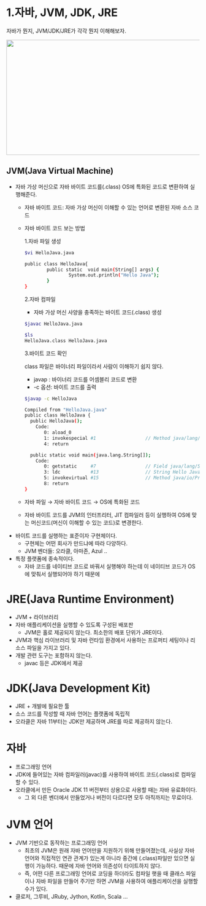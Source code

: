 # 1.자바, JVM, JDK, JRE

자바가 뭔지, JVM/JDK/JRE가 각각 뭔지 이해해보자. 

<img src="https://user-images.githubusercontent.com/52793122/148692157-cb9e5576-6d9c-4241-8595-c0e27ed85084.png"  width="600" height="300"/>


## JVM(Java Virtual Machine)

- 자바 가상 머신으로 자바 바이트 코드를(.class) OS에 특화된 코드로 변환하여 실행해준다.
    - 자바 바이트 코드: 자바 가상 머신이 이해할 수 있는 언어로 변환된 자바 소스 코드
    - 자바 바이트 코드 보는 방법
        
        1.자바 파일 생성
        
        ```bash
        $vi HelloJava.java
        
        public class HelloJava{
                public static  void main(String[] args) {
                        System.out.println("Hello Java");
                }
        }
        ```
        
        2.자바 컴파일
        - 자바 가상 머신 사양을 충족하는 바이트 코드(.class) 생성
        
        ```bash
        $javac HelloJava.java
        
        $ls
        HelloJava.class	HelloJava.java
        ```
        
        3.바이트 코드 확인
        
        class 파일은 바이너리 파일이라서 사람이 이해하기 쉽지 않다. 
        
        - javap : 바이너리 코드를 어셈블리 코드로 변환
        - -c 옵션: 바이트 코드를 출력
        
        ```bash
        $javap -c HelloJava
        
        Compiled from "HelloJava.java"
        public class HelloJava {
          public HelloJava();
            Code:
               0: aload_0
               1: invokespecial #1                  // Method java/lang/Object."<init>":()V
               4: return
        
          public static void main(java.lang.String[]);
            Code:
               0: getstatic     #7                  // Field java/lang/System.out:Ljava/io/PrintStream;
               3: ldc           #13                 // String Hello Java
               5: invokevirtual #15                 // Method java/io/PrintStream.println:(Ljava/lang/String;)V
               8: return
        }
        ```
        
    - 자바 파일 → 자바 바이트 코드 → OS에 특화된 코드
    - 자바 바이트 코드를 JVM의 인터프리터, JIT 컴파일러 등이 실행하여 OS에 맞는 머신코드(머신이 이해할 수 있는 코드)로 변경한다.
- 바이트 코드를 실행하는 표준이자 구현체이다.
    - 구현체는 어떤 회사가 만드냐에 따라 다양하다.
    - JVM 벤더들: 오라클, 아마존, Azul ..
- 특정 플랫폼에 종속적이다.
    - 자바 코드를 네이티브 코드로 바꿔서 실행해야 하는데 이 네이티브 코드가 OS에 맞춰서 실행되어야 하기 때문에

# JRE(Java Runtime Environment)

- JVM + 라이브러리
- 자바 애플리케이션을 실행할 수 있도록 구성된 배포판
    - JVM은 홀로 제공되지 않는다. 최소한의 배포 단위가 JRE이다.
- JVM과 핵심 라이브러리 및 자바 런타임 환경에서 사용하는 프로퍼티 세팅이나 리소스 파일을 가지고 있다.
- 개발 관련 도구는 포함하지 않는다.
    - javac 등은 JDK에서 제공

# JDK(Java Development Kit)

- JRE + 개발에 필요한 툴
- 소스 코드를 작성할 때 자바 언어는 플랫폼에 독립적
- 오라클은 자바 11부터는 JDK만 제공하며 JRE를 따로 제공하지 않는다.

# 자바

- 프로그래밍 언어
- JDK에 들어있는 자바 컴파일러(javac)를 사용하여 바이트 코드(.class)로 컴파일 할 수 있다.
- 오라클에서 만든 Oracle JDK 11 버전부터 상용으로 사용할 때는 자바 유료화이다.
    - 그 외 다른 벤더에서 만들었거나 버전이 다르다면 모두 아직까지는 무료이다.

# JVM 언어

- JVM 기반으로 동작하는 프로그래밍 언어
    - 최초의 JVM은 원래 자바 언어만을 지원하기 위해 만들어졌는데, 사실상 자바 언어와 직접적인 연관 관계가 있는게 아니라 중간에 (.class)파일만 있으면 실행이 가능하다. 때문에 자바 언어와 의존성이 타이트하지 않다.
    - 즉, 어떤 다른 프로그래밍 언어로 코딩을 하더라도 컴파일 햇을 때 클래스 파일이나 자바 파일을 만들어 주기만 하면 JVM을 사용하여 애플리케이션을 실행할 수가 있다.
- 클로저, 그루비, JRuby, Jython, Kotlin, Scala ...